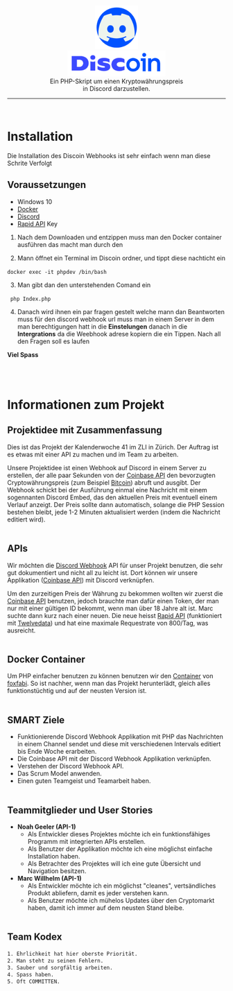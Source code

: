 <p align="center">
    <img src="media/logo.png" height="100px"></img><br>
    <img src="media/logo-font.png" height="60px"></img><br>
    Ein PHP-Skript um einen Kryptowährungspreis<br>
    in Discord darzustellen.
</p>

--------------------------
<br>

# Installation
Die Installation des Discoin Webhooks ist sehr einfach wenn man diese Schrite Verfolgt
## Voraussetzungen
- Windows 10
- [Docker]
- [Discord]
- [Rapid API] Key

1. Nach dem Downloaden und entzippen muss man den Docker container ausführen das macht man durch den


2. Mann öffnet ein Terminal im Discoin ordner, und tippt diese nachticht ein 


```docker exec -it phpdev /bin/bash```

3. Man gibt dan den unterstehenden Comand ein


``` php Index.php``` 

4. Danach wird ihnen ein par fragen gestelt welche mann dan Beantworten muss für den discord webhook url muss man in einem Server in dem man berechtigungen hatt in die **Einstelungen** danach in die **Intergrations** da die Weebhook adrese kopiern die ein Tippen. Nach all den Fragen soll es laufen

**Viel Spass**
<br/><br/>
<br>
<br>

# Informationen zum Projekt
## Projektidee mit Zusammenfassung

Dies ist das Projekt der Kalenderwoche 41 im ZLI in Zürich. Der Auftrag ist es etwas mit einer API zu machen und im Team zu arbeiten.

Unsere Projektidee ist einen Webhook auf Discord in einem Server zu erstellen, der alle paar Sekunden von der [Coinbase API] den bevorzugten Cryptowährungspreis (zum Beispiel [Bitcoin]) abruft und ausgibt. Der Webhook schickt bei der Ausführung einmal eine Nachricht mit einem sogennanten Discord Embed, das den aktuellen Preis mit eventuell einem Verlauf anzeigt. Der Preis sollte dann automatisch, solange die PHP Session bestehen bleibt, jede 1-2 Minuten aktualisiert werden (indem die Nachricht editiert wird).<br/><br/>


## APIs

Wir möchten die [Discord Webhook] API für unser Projekt benutzen, die sehr gut dokumentiert und nicht all zu leicht ist. Dort können wir unsere Applikation ([Coinbase API]) mit Discord verknüpfen.

Um den zurzeitigen Preis der Währung zu bekommen wollten wir zuerst die [Coinbase API] benutzen, jedoch brauchte man dafür einen Token, der man nur mit einer gültigen ID bekommt, wenn man über 18 Jahre alt ist. Marc suchte dann kurz nach einer neuen. Die neue heisst [Rapid API] (funktioniert mit [Twelvedata]) und hat eine maximale Requestrate von 800/Tag, was ausreicht.<br/><br/>


## Docker Container

Um PHP einfacher benutzen zu können benutzen wir den [Container] von [foxfabi]. So ist nachher, wenn man das Projekt herunterlädt, gleich alles funktionstüchtig und auf der neusten Version ist.<br/><br/>

## SMART Ziele
- Funktionierende Discord Webhook Applikation mit PHP das Nachrichten in einem Channel sendet und diese mit verschiedenen Intervals editiert bis Ende Woche erarbeiten.
- Die Coinbase API mit der Discord Webhook Applikation verknüpfen.
- Verstehen der Discord Webhook API.
- Das Scrum Model anwenden.
- Einen guten Teamgeist und Teamarbeit haben.
<br/><br/>

## Teammitglieder und User Stories

- <strong>Noah Geeler (API-1)</strong>
    - Als Entwickler dieses Projektes möchte ich ein funktionsfähiges Programm mit integrierten APIs erstellen.
    - Als Benutzer der Applikation möchte ich eine möglichst einfache Installation haben.
    - Als Betrachter des Projektes will ich eine gute Übersicht und Navigation besitzen.
- <strong>Marc Willhelm (API-1)</strong>
    - Als Entwickler möchte ich ein möglichst "cleanes", vertsändliches Produkt abliefern, damit es jeder verstehen kann.
    - Als Benutzer möchte ich mühelos Updates über den Cryptomarkt haben, damit ich immer auf dem neusten Stand bleibe.
<br/><br/>

## Team Kodex
    1. Ehrlichkeit hat hier oberste Priorität.
    2. Man steht zu seinen Fehlern.
    3. Sauber und sorgfältig arbeiten.
    4. Spass haben.
    5. Oft COMMITTEN.

[Coinbase API]: https://developers.coinbase.com/
[Discord Webhook]: https://discord.com/developers/docs/resources/webhook
[Bitcoin]: https://www.google.com/search?q=bitcoin&rlz=1C1YTUH_enCH962CH963&oq=bitcoin+&aqs=chrome.0.69i59l4j0i131i433i512l2j69i61l2.2181j1j7&sourceid=chrome&ie=UTF-8
[foxfabi]: https://github.com/foxfabi
[Container]: https://github.com/foxfabi/phpDEV
[Rapid API]: https://rapidapi.com/twelvedata/api/twelve-data1/pricing
[Twelvedata]: https://twelvedata.com/
[Docker]: https://www.docker.com/
[Discord]: https://discord.com/
